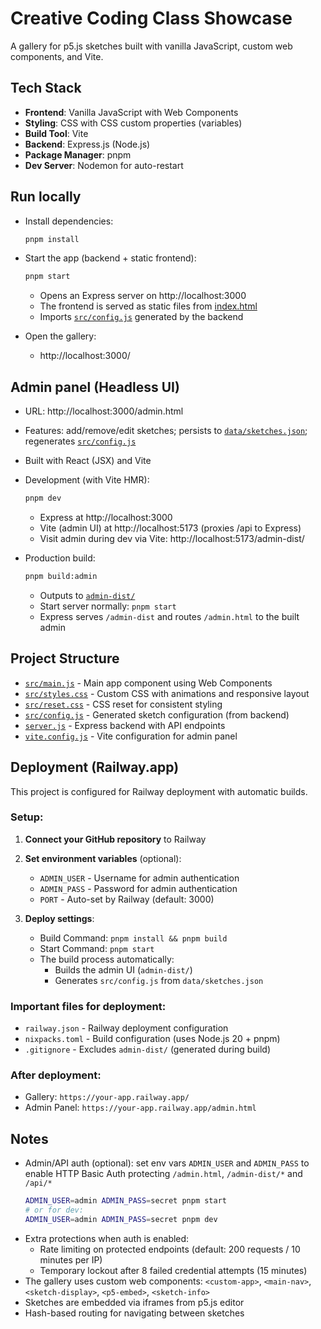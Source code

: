 # Creative Coding Class Showcase

A gallery for p5.js sketches built with vanilla JavaScript, custom web components, and Vite.

## Tech Stack

- **Frontend**: Vanilla JavaScript with Web Components
- **Styling**: CSS with CSS custom properties (variables)
- **Build Tool**: Vite
- **Backend**: Express.js (Node.js)
- **Package Manager**: pnpm
- **Dev Server**: Nodemon for auto-restart

## Run locally

- Install dependencies:
    ```sh
    pnpm install
    ```

- Start the app (backend + static frontend):
    ```sh
    pnpm start
    ```
    - Opens an Express server on http://localhost:3000
    - The frontend is served as static files from [index.html](index.html)
    - Imports [`src/config.js`](src/config.js) generated by the backend

- Open the gallery:
    - http://localhost:3000/

## Admin panel (Headless UI)

- URL: http://localhost:3000/admin.html
- Features: add/remove/edit sketches; persists to [`data/sketches.json`](data/sketches.json); regenerates [`src/config.js`](src/config.js)
- Built with React (JSX) and Vite
- Development (with Vite HMR):
    ```sh
    pnpm dev
    ```
    - Express at http://localhost:3000
    - Vite (admin UI) at http://localhost:5173 (proxies /api to Express)
    - Visit admin during dev via Vite: http://localhost:5173/admin-dist/

- Production build:
    ```sh
    pnpm build:admin
    ```
    - Outputs to [`admin-dist/`](admin-dist/)
    - Start server normally: `pnpm start`
    - Express serves `/admin-dist` and routes `/admin.html` to the built admin

## Project Structure

- [`src/main.js`](src/main.js) - Main app component using Web Components
- [`src/styles.css`](src/styles.css) - Custom CSS with animations and responsive layout
- [`src/reset.css`](src/reset.css) - CSS reset for consistent styling
- [`src/config.js`](src/config.js) - Generated sketch configuration (from backend)
- [`server.js`](server.js) - Express backend with API endpoints
- [`vite.config.js`](vite.config.js) - Vite configuration for admin panel

## Deployment (Railway.app)

This project is configured for Railway deployment with automatic builds.

### Setup:

1. **Connect your GitHub repository** to Railway
2. **Set environment variables** (optional):
   - `ADMIN_USER` - Username for admin authentication
   - `ADMIN_PASS` - Password for admin authentication
   - `PORT` - Auto-set by Railway (default: 3000)

3. **Deploy settings**:
   - Build Command: `pnpm install && pnpm build`
   - Start Command: `pnpm start`
   - The build process automatically:
     - Builds the admin UI (`admin-dist/`)
     - Generates `src/config.js` from `data/sketches.json`

### Important files for deployment:
- `railway.json` - Railway deployment configuration
- `nixpacks.toml` - Build configuration (uses Node.js 20 + pnpm)
- `.gitignore` - Excludes `admin-dist/` (generated during build)

### After deployment:
- Gallery: `https://your-app.railway.app/`
- Admin Panel: `https://your-app.railway.app/admin.html`

## Notes

- Admin/API auth (optional): set env vars `ADMIN_USER` and `ADMIN_PASS` to enable HTTP Basic Auth protecting `/admin.html`, `/admin-dist/*` and `/api/*`
	```sh
	ADMIN_USER=admin ADMIN_PASS=secret pnpm start
	# or for dev:
	ADMIN_USER=admin ADMIN_PASS=secret pnpm dev
	```
- Extra protections when auth is enabled:
	- Rate limiting on protected endpoints (default: 200 requests / 10 minutes per IP)
	- Temporary lockout after 8 failed credential attempts (15 minutes)
- The gallery uses custom web components: `<custom-app>`, `<main-nav>`, `<sketch-display>`, `<p5-embed>`, `<sketch-info>`
- Sketches are embedded via iframes from p5.js editor
- Hash-based routing for navigating between sketches
